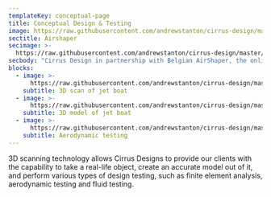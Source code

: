 ```yaml
---
templateKey: conceptual-page
title: Conceptual Design & Testing
image: https://raw.githubusercontent.com/andrewstanton/cirrus-design/master/src/img/content/fea-example-lifting-beam.png
sectitle: Airshaper
secimage: >-
  https://raw.githubusercontent.com/andrewstanton/cirrus-design/master/src/img/content/plane-stream.gif
secbody: "Cirrus Design in partnership with Belgian AirShaper, the online aerodynamics platform is offering virtual aerodynamics services as the integral part of his design and development process. By extending expertise in this area, we can further improve the performance of our designs.<br/><br/><strong>Effortlessly check and improve your aerodynamic design.</strong><br/><br/>This is how it works: Upload your geometry file, determine the desired wind or flow velocity and start the flow calculation at the push of a button. At best after a few hours, you will be informed by e-mail of the end of the calculation and will receive a detailed result report with values for drag and lift as well as the aerodynamic moments. Furthermore, the drag coefficient and the required power are determined. Pictures show 3D pressure clouds, surface pressures, surface friction and streamlines, which identify aerodynamically critical areas and provide indications of possible optimization."
blocks:
  - image: >-
      https://raw.githubusercontent.com/andrewstanton/cirrus-design/master/static/img/jet-cloud.jpg
    subtitle: 3D scan of jet boat
  - image: >-
      https://raw.githubusercontent.com/andrewstanton/cirrus-design/master/static/img/jet-render.jpg
    subtitle: 3D model of jet boat
  - image: >-
      https://raw.githubusercontent.com/andrewstanton/cirrus-design/master/src/img/boat-replacement.jpg
    subtitle: Aerodynamic testing
---
```


3D scanning technology allows Cirrus Designs to provide our clients with the capability to take a real-life object, create an accurate model out of it, and perform various types of design testing, such as finite element analysis, aerodynamic testing and fluid testing.
